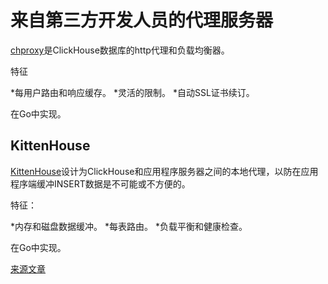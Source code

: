 # 来自第三方开发人员的代理服务器 

[chproxy](https://github.com/Vertamedia/chproxy)是ClickHouse数据库的http代理和负载均衡器。

特征

*每用户路由和响应缓存。
*灵活的限制。
*自动SSL证书续订。

在Go中实现。

## KittenHouse

[KittenHouse](https://github.com/VKCOM/kittenhouse)设计为ClickHouse和应用程序服务器之间的本地代理，以防在应用程序端缓冲INSERT数据是不可能或不方便的。

特征：

*内存和磁盘数据缓冲。
*每表路由。
*负载平衡和健康检查。

在Go中实现。

[来源文章](https://clickhouse.yandex/docs/zh/interfaces/third-party/proxy/) <!--hide-->
